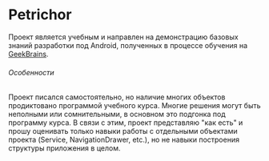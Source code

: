 # Petrichor

Проект является учебным и направлен на демонстрацию базовых знаний разработки под Android, полученных в процессе обучения на [GeekBrains](https://geekbrains.ru).

###### Особенности
Проект писался самостоятельно, но наличие многих объектов продиктовано программой учебного курса. Многие решения могут быть неполными или сомнительными, в основном это подгонка под программу курса.
В связи с этим, проект представляю "как есть" и прошу оценивать только навыки работы с отдельными объектами проекта (Service, NavigationDrawer, etc.), но не навыки построения структуры приложения в целом.